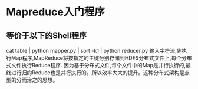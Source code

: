 # Mapreduce入门程序
## 等价于以下的Shell程序
cat table | python mapper.py | sort -k1 | python reducer.py
输入字符流,先执行Map程序,MapReduce将按指定的主键分别存储到HDFS分布式文件上,每个分布式文件执行Reduce程序.
因为基于分布式文件,每个文件中的Map是并行执行的,最终进行归约Reduce也是并行执行的。所以效率大大的提升。这种分布式架构是点型的分而治之的思想。
